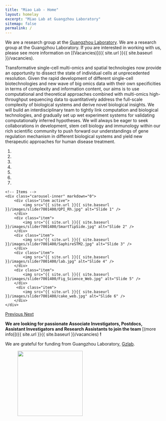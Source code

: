 ```yaml
---
title: "Miao Lab - Home"
layout: homelay
excerpt: "Miao Lab at Guangzhou Laboratory"
sitemap: false
permalink: /
---
```


We are a research group at the [Guangzhou Laboratory](https://www.grmh-gdl.cn).
We are a research group at the Guangzhou Laboratory. If you are interested in working with us, please see more information on [(Vacancies)]({{ site.url }}{{ site.baseurl }}/vacancies).

Transformative single-cell multi-omics and spatial technologies now provide an opportunity to dissect the state of individual cells at unprecedented resolution. 
Given the rapid development of different single-cell biotechnologies and new wave of big omics data with their own specificities 
in terms of complexity and information content, our aims is to use computational and theoretical approaches combined with multi-omics 
high-throughput sequencing data to quantitatively address the full-scale complexity of biological systems and derive novel biological insights. 
We will build an interdisciplinary team to tightly link computation and biological technologies, and gradually set up wet experiment systems for 
validating computationally inferred hypotheses. 
We will always be eager to seek collaborations in development, stem cell biology and immunology within our rich scientific community to 
push forward our understandings of gene regulation mechanism in different biological systems and yield new therapeutic approaches for human disease treatment.

<div markdown="0" id="carousel" class="carousel slide" data-ride="carousel" data-interval="4000" data-pause="hover" >
    <!-- Menu -->
    <ol class="carousel-indicators">
        <li data-target="#carousel" data-slide-to="0" class="active"></li>
        <li data-target="#carousel" data-slide-to="1"></li>
        <li data-target="#carousel" data-slide-to="2"></li>
        <li data-target="#carousel" data-slide-to="3"></li>
        <li data-target="#carousel" data-slide-to="4"></li>
        <li data-target="#carousel" data-slide-to="5"></li>
        <li data-target="#carousel" data-slide-to="6"></li>
    </ol>

    <!-- Items -->
    <div class="carousel-inner" markdown="0">
        <div class="item active">
            <img src="{{ site.url }}{{ site.baseurl }}/images/slider7001400/QPI_Rh.jpg" alt="Slide 1" />
        </div>
        <div class="item">
            <img src="{{ site.url }}{{ site.baseurl }}/images/slider7001400/SmartTipSide.jpg" alt="Slide 2" />
        </div>
        <div class="item">
            <img src="{{ site.url }}{{ site.baseurl }}/images/slider7001400/SaphireSTM2.jpg" alt="Slide 3" />
        </div>
        <div class="item">
            <img src="{{ site.url }}{{ site.baseurl }}/images/slider7001400/lab.jpg" alt="Slide 4" />
        </div>
        <div class="item">
            <img src="{{ site.url }}{{ site.baseurl }}/images/slider7001400/Fig_Science_Web.jpg" alt="Slide 5" />
        </div>       
         <div class="item">
            <img src="{{ site.url }}{{ site.baseurl }}/images/slider7001400/cake_web.jpg" alt="Slide 6" />
        </div>
    </div>
  <a class="left carousel-control" href="#carousel" role="button" data-slide="prev">
    <span class="glyphicon glyphicon-chevron-left" aria-hidden="true"></span>
    <span class="sr-only">Previous</span>
  </a>
  <a class="right carousel-control" href="#carousel" role="button" data-slide="next">
    <span class="glyphicon glyphicon-chevron-right" aria-hidden="true"></span>
    <span class="sr-only">Next</span>
  </a>
</div>

 **We are  looking for passionate Associate Investigators, Postdocs, Assistant Investigators and Research Assistants to join the team** [(more info)]({{ site.url }}{{ site.baseurl }}/vacancies) **!**


We are grateful for funding from Guangzhou Laboratory, [Gzlab](www.gzlab.ac.cn).

<figure class="fourth">
  <img src="{{ site.url }}{{ site.baseurl }}/images/RNA-Puzzles_logo.jpg" style="width: 210px">
</figure>
